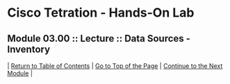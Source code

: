 # Cisco Tetration - Hands-On Lab
  
## Module 03.00 :: Lecture :: Data Sources - Inventory



| [Return to Table of Contents](https://tetration.guru/bootcamp/) | [Go to Top of the Page]() | [Continue to the Next Module]() |